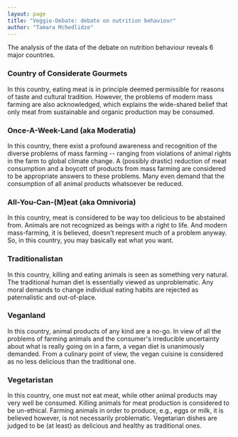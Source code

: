 ```yaml
---
layout: page
title: "Veggie-Debate: debate on nutrition behaviour"
author: "Tamara Mchedlidze"
---
```



The analysis of the data of the debate on nutrition behaviour reveals 6 major countries. 

### Country of Considerate Gourmets 

In this country, eating meat is in principle deemed permissible for reasons of taste and cultural tradition. 
However, the problems of modern mass farming are also acknowledged, which explains the wide-shared belief that only meat 
from sustainable and organic production may be consumed.        


### Once-A-Week-Land (aka Moderatia)

In this country, there exist a profound awareness and recognition of the diverse problems of mass farming -- ranging 
from violations of animal rights in the farm to global climate change. A (possibly drastic) 
reduction of meat consumption and a boycott of products from mass farming are considered to be appropriate answers to these problems.
Many even demand that the consumption of all animal products whatsoever be reduced.

### All-You-Can-(M)eat (aka Omnivoria) 

In this country, meat is considered to be way too delicious to be abstained from. Animals are not recognized as beings with 
a right to life. And modern mass-farming, it is believed, doesn't represent much of a problem anyway. So, in this country, you may basically 
eat what you want.  


### Traditionalistan 

In this country, killing and eating animals is seen as something very natural. 
The traditional human diet is essentially viewed as unproblematic.
Any moral demands to change individual eating habits are rejected as paternalistic and out-of-place.


### Veganland 

In this country, animal products of any kind are a no-go. In view of all the problems 
of farming animals and the consumer's irreducible uncertainty about what is really going on in a farm, 
a vegan diet is unanimously demanded. From a culinary point of view, the vegan cuisine is considered 
as no less delicious than the traditional one.


### Vegetaristan 

In this country, one must not eat meat, while other animal products may very well be consumed. 
Killing animals for meat production is considered to be un-ethical. Farming animals in order to produce, e.g., 
eggs or milk, it is believed however, is not necessarily problematic. Vegetarian dishes are judged to be (at least)
as delicious and healthy as traditional ones.






